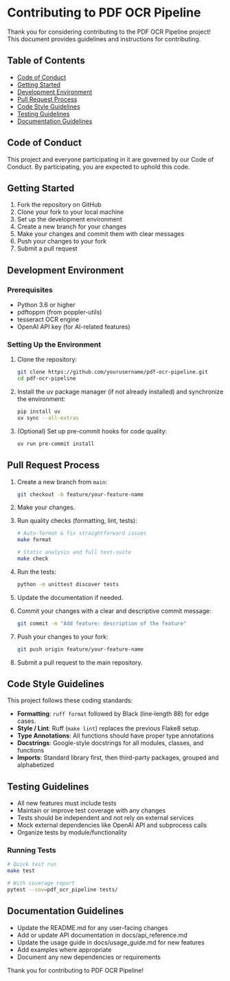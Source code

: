 # Contributing to PDF OCR Pipeline

Thank you for considering contributing to the PDF OCR Pipeline project! This document provides guidelines and instructions for contributing.

## Table of Contents
- [Code of Conduct](#code-of-conduct)
- [Getting Started](#getting-started)
- [Development Environment](#development-environment)
- [Pull Request Process](#pull-request-process)
- [Code Style Guidelines](#code-style-guidelines)
- [Testing Guidelines](#testing-guidelines)
- [Documentation Guidelines](#documentation-guidelines)

## Code of Conduct

This project and everyone participating in it are governed by our Code of Conduct. By participating, you are expected to uphold this code.

## Getting Started

1. Fork the repository on GitHub
2. Clone your fork to your local machine
3. Set up the development environment
4. Create a new branch for your changes
5. Make your changes and commit them with clear messages
6. Push your changes to your fork
7. Submit a pull request

## Development Environment

### Prerequisites
- Python 3.6 or higher
- pdftoppm (from poppler-utils)
- tesseract OCR engine
- OpenAI API key (for AI-related features)

### Setting Up the Environment

1. Clone the repository:
   ```bash
   git clone https://github.com/yourusername/pdf-ocr-pipeline.git
   cd pdf-ocr-pipeline
   ```

2. Install the uv package manager (if not already installed) and synchronize the environment:
   ```bash
   pip install uv
   uv sync --all-extras
   ```

3. (Optional) Set up pre-commit hooks for code quality:
   ```bash
   uv run pre-commit install
   ```

## Pull Request Process

1. Create a new branch from `main`:
   ```bash
   git checkout -b feature/your-feature-name
   ```

2. Make your changes.

3. Run quality checks (formatting, lint, tests):
   ```bash
   # Auto‑format & fix straightforward issues
   make format

   # Static analysis and full test‑suite
   make check
   ```

4. Run the tests:
   ```bash
   python -m unittest discover tests
   ```

5. Update the documentation if needed.

6. Commit your changes with a clear and descriptive commit message:
   ```bash
   git commit -m "Add feature: description of the feature"
   ```

7. Push your changes to your fork:
   ```bash
   git push origin feature/your-feature-name
   ```

8. Submit a pull request to the main repository.

## Code Style Guidelines

This project follows these coding standards:

- **Formatting**: `ruff format` followed by Black (line‑length 88) for edge cases.
- **Style / Lint**: Ruff (`make lint`) replaces the previous Flake8 setup.
- **Type Annotations**: All functions should have proper type annotations
- **Docstrings**: Google-style docstrings for all modules, classes, and functions
- **Imports**: Standard library first, then third-party packages, grouped and alphabetized

## Testing Guidelines

- All new features must include tests
- Maintain or improve test coverage with any changes
- Tests should be independent and not rely on external services
- Mock external dependencies like OpenAI API and subprocess calls
- Organize tests by module/functionality

### Running Tests

```bash
# Quick test run
make test

# With coverage report
pytest --cov=pdf_ocr_pipeline tests/
```

## Documentation Guidelines

- Update the README.md for any user-facing changes
- Add or update API documentation in docs/api_reference.md
- Update the usage guide in docs/usage_guide.md for new features
- Add examples where appropriate
- Document any new dependencies or requirements

Thank you for contributing to PDF OCR Pipeline!